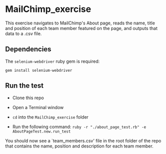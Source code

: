 # MailChimp_exercise
This exercise navigates to MailChimp's About page, reads the name, title and position of each team member featured on the page, and outputs that data to a .csv file.

## Dependencies
The `selenium-webdriver` ruby gem is required:

```gem install selenium-webdriver```

## Run the test

* Clone this repo

* Open a Terminal window

* `cd` into the `MailChimp_exercise` folder

* Run the following command:
```ruby -r "./about_page_test.rb" -e AboutPageTest.new.run_test```

You should now see a `team_members.csv' file in the root folder of the repo that contains the name, position and description for each team member.
